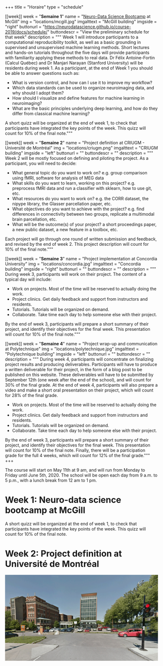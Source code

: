 +++
title = "Horaire"
type = "schedule"


[[week]]
  week = "**Semaine 1**"
  name = "[Neuro-Data Science Bootcamp](https://neurodatascience.github.io/course-2019/docs/schedule/) at McGill"
  img = "locations/mcgill.jpg"
  imgalttext = "McGill building" 
  imgside = "right"
  buttonurl = "https://neurodatascience.github.io/course-2019/docs/schedule/"
  buttondescr = "View the preliminary schedule for that week"
  description = """
  Week 1 will introduce participants to a computational reproducibility toolkit, as well as a basic grounding in supervised and unsupervised machine learning methods.
Short lectures and hands-on tutorials throughout the five days will provide participants with familiarity applying these methods to real data.  Dr Félix Antoine-Fortin (Calcul Québec) and Dr Manjari Narayan (Stanford University) will be residents during week 1.
As a participant, at the end of Week 1 you should be able to answer questions such as:
 * What is version control, and how can I use it to improve my workflow?
 * Which data standards can be used to organize neuroimaging data, and why should I adopt them?
 * How should I visualize and define features for machine learning in neuroimaging?
 * What are the basic principles underlying deep learning, and how do they differ from classical machine learning?
  
A short quizz will be organized at the end of week 1, to check that participants have integrated the key points of the week. This quizz will count for 10% of the final note.""" 

[[week]]
  week = "**Semaine 2**"
  name = "Project definition at CRIUGM - Université de Montréal"
  img = "locations/criugm.png"
  imgalttext = "CRIUGM building" 
  imgside = "left"
  buttonurl = ""
  buttondescr = ""
  description = """
   Week 2 will be mostly focused on defining and piloting the project. As a participant, you will need to decide:

 * What general topic do you want to work on? e.g. group comparison using fMRI, software for analysis of MEG data
 * What skills do you want to learn, working on this project? e.g. preprocess fMRI data and run a classifier with sklearn, how to use git, etc.
 * What resources do you want to work on? e.g. the CORR dataset, the nipype library, the Glasser parcellation paper, etc.
 * What objectives do you want to achieve with the project? e.g. find differences in connectivity between two groups, replicate a multimodal brain parcellation, etc.
 * What will be the outcome(s) of your project? a short proceedings paper, a new public dataset, a new feature in a toolbox, etc.

 Each project will go through one round of written submission and feedback, and revised by the end of week 2. This project description will count for 10% of the final note.""" 

[[week]]
  week = "**Semaine 3**"
  name = "Project implementation at Concordia University"
  img = "locations/concordia.jpg"
  imgalttext = "Concordia building" 
  imgside = "right"
  buttonurl = ""
  buttondescr = ""
  description = """
  During week 3, participants will work on their project. The content of a typical day will include:

  * Work on projects. Most of the time will be reserved to actually doing the work.
  * Project clinics. Get daily feedback and support from instructors and residents.
  * Tutorials. Tutorials will be organized on demand.
  * Collaborate. Take time each day to help someone else with their project.

By the end of week 3, participants will prepare a short summary of their project, and identify their objectives for the final week. This presentation will count for 10% of the final note.""" 

[[week]]
  week = "**Semaine 4**"
  name = "Project wrap-up and communication at Polytechnique"
  img = "locations/polytechnique.jpg"
  imgalttext = "Polytechnique building" 
  imgside = "left"
  buttonurl = ""
  buttondescr = ""
  description = """
  During week 4, participants will concentrate on finalizing project results and producing deliverables. Participants will have to produce a written deliverable for their project, in the form of a blog post to be published on this website. These deliverables will have to be submitted by September 12th (one week after the end of the school), and will count for 30% of the final grade. At the end of week 4, participants will also prepare a video and make a short oral presentation on their project, which will count for 28% of the final grade.  

 * Work on projects. Most of the time will be reserved to actually doing the work.
 * Project clinics. Get daily feedback and support from instructors and residents.
 * Tutorials. Tutorials will be organized on demand.
 * Collaborate. Take time each day to help someone else with their project.

 By the end of week 3, participants will prepare a short summary of their project, and identify their objectives for the final week. This presentation will count for 10% of the final note. Finally, there will be a participation grade for the full 4 weeks, which will count for 12% of the final grade.""" 
+++

The course will start on May 11th at 9 am, and will run from Monday to Friday until June 5th, 2020. The school will be open each day from 9 a.m. to 5 p.m., with a lunch break from 12 am to 1 pm.

# Week 1: Neuro-data science bootcamp at McGill

A short quizz will be organized at the end of week 1, to check that participants have integrated the key points of the week. This quizz will count for 10% of the final note.

# Week 2: Project definition at Université de Montréal

<img src="criugm.png"></img>







